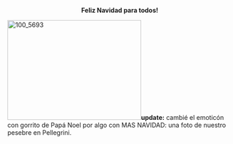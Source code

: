 <html><body><p style="text-align: center;"><strong>Feliz Navidad para todos!</strong></p>

<p style="text-align: left;"><a href="/wp-content/uploads/2009/12/100_5693.JPG"><img class="aligncenter size-medium wp-image-2021" title="100_5693" src="/wp-content/uploads/2009/12/100_5693-300x225.jpg" alt="100_5693" width="300" height="225"></a><strong>update:</strong> cambié el emoticón con gorrito de Papá Noel por algo con MAS NAVIDAD: una foto de nuestro pesebre en Pellegrini.</p></body></html>